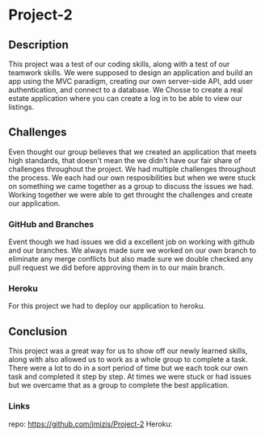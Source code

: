 # Project-2

## Description

This project was a test of our coding skills, along with a test of our teamwork skills.  We were supposed to design an application and build an app using the MVC paradigm, creating our own server-side API, add user authentication, and connect to a database. We Chosse to create a real estate application where you can create a log in to be able to view our listings.

## Challenges

Even thought our group believes that we created an application that meets high standards, that doesn't mean the we didn't have our fair share of challenges throughout the project. We had multiple challenges throughout the process. We each had our own resposibilities but when we were stuck on something we came together as a group to discuss the issues we had. Working together we were able to get throught the challenges and create our application.

### GitHub and Branches

Event though we had issues we did a excellent job on working with github and our branches. We always made sure we worked on our own branch to eliminate any merge conflicts but also made sure we double checked any pull request we did before approving them in to our main branch. 








### Heroku
For this project we had to deploy our application to heroku. 





## Conclusion

This project was a great way for us to show off our newly learned skills, along with also allowed us to work as a whole group to complete a task. There were a lot to do in a sort period of time but we each took our own task and completed it step by step. At times we were stuck or had issues but we overcame that as a group to complete the best application. 



### Links
repo: https://github.com/jmizis/Project-2
Heroku: 